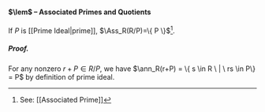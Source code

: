 #### $\lem$ – Associated Primes and Quotients
If $P$ is [[Prime Ideal|prime]], $\Ass_R(R/P)=\{ P \}$[^1].

##### *Proof.*
For any nonzero $r + P \in R/P$, we have $\ann_R(r+P) = \{ s \in R \ | \ rs \in P\} = P$ by definition of prime ideal.

[^1]: See: [[Associated Prime]]